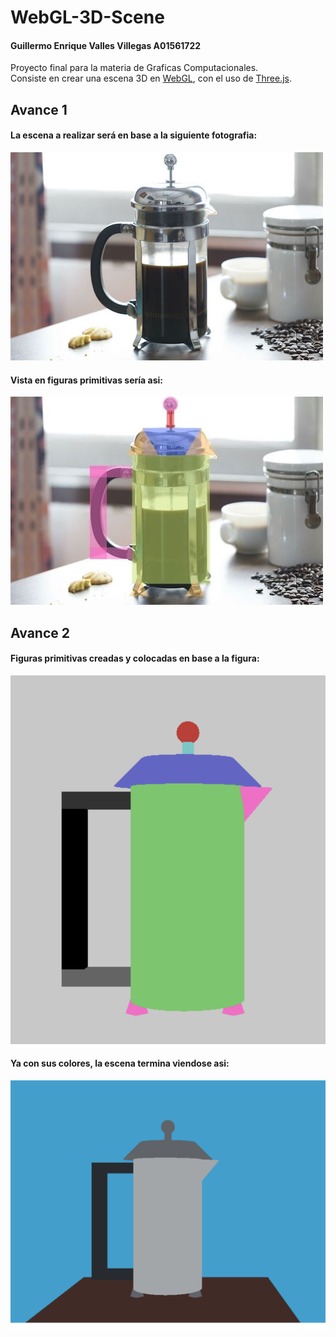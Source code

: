 # WebGL-3D-Scene

#### Guillermo Enrique Valles Villegas A01561722
Proyecto final para la materia de Graficas Computacionales.\
Consiste en crear una escena 3D en [WebGL](https://get.webgl.org), con el uso de [Three.js](https://threejs.org).
## Avance 1
#### La escena a realizar será en base a la siguiente fotografia:
![Foto prensa](./frenchpress.jpg)
#### Vista en figuras primitivas sería asi:
![Foto prensa](./frenchpressFigures.jpg)

## Avance 2
#### Figuras primitivas creadas y colocadas en base a la figura:
![Foto figuras](./fotoFiguras.png)
#### Ya con sus colores, la escena termina viendose asi:
![Foto avance 2](./escenaAvance2.png)



